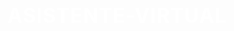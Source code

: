 # ASISTENTE-VIRTUAL
<html lang="es">

<head>
    <meta charset="UTF-8">
    <meta name="viewport" content="width=device-width, initial-scale=1.0">
    <title>Iniciar tu solicitud</title>
    <style>
        @import url('https://fonts.googleapis.com/css2?family=Open+Sans:wght@400;700&display=swap');

        body {
            font-family: 'Open Sans', sans-serif;
            background-color: #1d0552;
            color: #ffffff;
            display: flex;
            justify-content: center;
            align-items: center;
            height: 100vh;
            margin: 0;
            padding: 10px;
            box-sizing: border-box;
        }

        #container {
            background-color: rgba(29, 5, 82, 0.9);
            padding: 20px;
            border-radius: 10px;
            box-shadow: 0 0 20px rgba(0, 0, 0, 0.7);
            text-align: center;
            width: 100%;
            max-width: 600px;
            transition: all 0.3s ease;
        }

        #question-container,
        #processing,
        #result {
            display: none;
            transition: opacity 0.5s ease;
        }

        #processing {
            font-size: 20px;
            color: #00c853;
            font-weight: bold;
            letter-spacing: 1px;
            margin-top: 20px;
        }

        #result {
            font-size: 20px;
            font-weight: bold;
            padding: 20px 0;
        }

        .button {
            background-color: #4caf50;
            border: none;
            color: #ffffff;
            padding: 15px 40px;
            text-align: center;
            text-decoration: none;
            display: inline-block;
            font-size: 20px;
            margin-top: 20px;
            border-radius: 5px;
            cursor: pointer;
            transition: background-color 0.3s, transform 0.3s;
            box-shadow: 0 4px 6px rgba(0, 0, 0, 0.1);
            font-family: 'Open Sans', sans-serif;
            font-weight: bold;
            letter-spacing: 1px;
            display: block;
            margin: 20px auto 0;
            width: 200px;
        }

        .button:hover {
            background-color: #45a049;
            transform: scale(1.05);
        }

        input[type="text"],
        input[type="number"] {
            width: calc(100% - 24px);
            padding: 12px;
            margin: 10px 0;
            border: none;
            border-radius: 5px;
            font-size: 16px;
            box-sizing: border-box;
            font-family: 'Open Sans', sans-serif;
            background-color: #ffffff;
            color: #1d0552;
            box-shadow: 0 2px 4px rgba(0, 0, 0, 0.1);
            transition: box-shadow 0.3s, transform 0.3s;
        }

        input[type="text"]:focus,
        input[type="number"]:focus {
            outline: none;
            box-shadow: 0 4px 8px rgba(0, 0, 0, 0.2);
            transform: scale(1.01);
        }

        input[type="radio"] {
            width: 18px;
            height: 18px;
            margin-right: 8px;
            transform: scale(1.2);
        }

        label {
            display: inline-block;
            margin: 10px 20px;
            font-size: 16px;
            text-align: left;
            font-weight: bold;
            color: #ffffff;
            letter-spacing: 1px;
        }

        h1,
        p {
            color: #ffffff;
            font-weight: bold;
            letter-spacing: 1px;
        }

        h1 {
            font-size: 32px;
            margin-bottom: 30px;
        }

        p {
            font-size: 18px;
            text-align: left;
            margin-bottom: 20px;
        }

        .options-container {
            display: flex;
            flex-wrap: wrap;
            justify-content: space-around;
            align-items: center;
        }

        .option {
            display: flex;
            align-items: center;
            margin-bottom: 10px;
        }

        .option span {
            margin-left: 10px;
            color: #ffffff;
        }

        #result-text {
            margin-bottom: 20px;
        }

        a.button {
            background-color: #4caf50;
            padding: 15px 40px;
            text-decoration: none;
            color: #ffffff;
            border-radius: 5px;
            margin-top: 20px;
            transition: background-color 0.3s, transform 0.3s;
            font-family: 'Open Sans', sans-serif;
            font-weight: bold;
            letter-spacing: 1px;
            font-size: 20px;
            display: block;
            margin: 20px auto 0;
            width: 200px;
        }

        a.button:hover {
            background-color: #45a049;
            transform: scale(1.05);
        }

        .intro {
            font-family: 'Open Sans', sans-serif;
            font-size: 18px;
        }

        /* Media queries para dispositivos móviles */
        @media (max-width: 600px) {
            .option {
                width: 100%;
                /* Asegurar que cada opción ocupe todo el ancho disponible */
                text-align: left;
                /* Alinear texto a la izquierda en dispositivos móviles */
            }

            .button {
                width: 100%;
                /* Botón ocupa todo el ancho en dispositivos móviles */
            }
        }
    </style>
</head>

<body>
    <div id="container" aria-live="polite">
        <h1>Iniciar tu solicitud</h1>
        <div id="question-container">
            <p id="question" class="intro"></p>
            <div id="answer-container" class="options-container"></div>
            <button class="button" onclick="nextQuestion()">Siguiente</button>
        </div>
        <div id="processing">Procesando tu solicitud...</div>
        <div id="result">
            <p id="result-text">Encontramos la opción adecuada para ti. Si estás interesado, haz clic en el botón Solicitar.</p>
            <a id="request-button" href="http://doafftracking.tech/zaimoo.es/u2wsh/1" class="button" target="_blank">Solicitar</a>
        </div>
    </div>

    <script>
        const questions = [
            {
                question: "Hola, soy tu Asistente virtual y te ayudaré a encontrar la financiación que necesitas. ¿Estás de acuerdo?",
                type: "radio",
                options: ["Sí", "No"],
                required: true
            },
            {
                question: "Edad",
                type: "number",
                required: true,
                min: 18,
                max: 99
            },
            {
                question: "Cantidad que necesitas (mínimo 50 euros)",
                type: "number",
                required: true,
                min: 50
            },
            {
                question: "Plazo (en meses, mínimo 1 mes)",
                type: "number",
                required: true,
                min: 1
            },
            {
                question: "Actividad laboral (necesario)*",
                type: "radio",
                options: ["Trabajo asalariado", "Autónomo", "Pensionista", "Desempleado"],
                required: true
            },
            {
                question: "Ingresos mensuales aproximados",
                type: "number",
                required: true,
                min: 0
            },
            {
                question: "ASNEF (necesario)*",
                type: "radio",
                options: ["Sí", "No"],
                required: true
            },
            {
                question: "¿Actualmente tienes préstamos o deudas pendientes? (necesario)*",
                type: "radio",
                options: ["Sí", "No"],
                required: true
            },
            {
                question: "¿Tienes nacionalidad española o residencia en España?",
                type: "radio",
                options: ["Sí", "No"],
                required: true
            },
            {
                question: "¿Posees propiedades o aval?",
                type: "radio",
                options: ["Sí", "No"],
                required: true
            }
        ];

        const userResponses = {};

        let currentQuestion = 0;

        function showQuestion() {
            if (currentQuestion < questions.length) {
                const questionData = questions[currentQuestion];

                const questionElement = document.getElementById('question');
                questionElement.textContent = questionData.question;

                const answerContainer = document.getElementById('answer-container');
                answerContainer.innerHTML = '';

                if (questionData.type === 'text' || questionData.type === 'number') {
                    const input = document.createElement('input');
                    input.type = questionData.type;
                    input.id = 'answer';
                    input.required = questionData.required;
                    if (questionData.min !== undefined) {
                        input.min = questionData.min;
                    }
                    if (questionData.max !== undefined) {
                        input.max = questionData.max;
                    }
                    input.classList.add('input-field');
                    answerContainer.appendChild(input);
                } else if (questionData.type === 'radio') {
                    const optionsContainer = document.createElement('div');
                    optionsContainer.classList.add('options-container');

                    questionData.options.forEach(option => {
                        const label = document.createElement('label');
                        label.classList.add('option');

                        const input = document.createElement('input');
                        input.type = 'radio';
                        input.name = 'answer';
                        input.value = option;
                        input.classList.add('radio-button');

                        const span = document.createElement('span');
                        span.textContent = option;

                        label.appendChild(input);
                        label.appendChild(span);
                        optionsContainer.appendChild(label);
                    });

                    answerContainer.appendChild(optionsContainer);
                }
            } else {
                processResults();
            }
        }

        function nextQuestion() {
            const answerElement = document.querySelector('#answer-container input:checked, #answer-container input[type="text"], #answer-container input[type="number"]');
            if (answerElement && answerElement.value.trim() !== '') {
                if (currentQuestion === 2 && parseInt(answerElement.value) < 50) {
                    alert('La cantidad mínima es de 50 euros.');
                } else if (currentQuestion === 3 && parseInt(answerElement.value) < 1) {
                    alert('El plazo mínimo es de 1 mes.');
                } else {
                    userResponses[currentQuestion] = answerElement.value;

                    // Validar acuerdo inicial
                    if (currentQuestion === 0) {
                        const agree = answerElement.value.toLowerCase();
                        if (agree === 'no') {
                            alert('Debes estar de acuerdo para continuar.');
                            return;
                        }
                    }

                    // Validar edad
                    if (currentQuestion === 1) {
                        const age = parseInt(answerElement.value);
                        if (age < 18 || age >= 100) {
                            alert('Debes tener entre 18 y 99 años para continuar.');
                            return;
                        }
                    }

                    currentQuestion++;
                    showQuestion();
                }
            } else if (questions[currentQuestion].required) {
                alert('Por favor, responde a la pregunta.');
            } else {
                currentQuestion++;
                showQuestion();
            }
        }

        function processResults() {
            document.getElementById('question-container').style.display = 'none';
            document.getElementById('processing').style.display = 'block';

            setTimeout(() => {
                document.getElementById('processing').style.display = 'none';
                document.getElementById('result').style.display = 'block';

                // Check the amount needed and set the correct link
                const amountNeeded = parseInt(userResponses[2], 10);
                const monthlyIncome = parseInt(userResponses[5], 10);
                const hasASNEF = userResponses[6] === 'No';
                const hasDebts = userResponses[7] === 'No';
                const age = parseInt(userResponses[1], 10);
                const hasSpanishNationality = userResponses[8] === 'Sí';
                const hasPropertyOrGuarantee = userResponses[9] === 'Sí';

                let requestLink = 'http://doafftracking.tech/zaimoo.es/u2wsh/1'; // Default link

                if (amountNeeded >= 50 && amountNeeded <= 10000) {
                    if (age >= 25 && age <= 75 && monthlyIncome > 650 && hasASNEF && hasDebts && hasSpanishNationality && hasPropertyOrGuarantee) {
                        requestLink = 'http://doafftracking.tech/credityes.es/u2wsh/1';
                    } else {
                        requestLink = 'http://doafftracking.tech/zaimoo.es/u2wsh/1';
                    }
                } else if (amountNeeded > 10000) {
                    requestLink = 'https://track.adtraction.com/t/t?a=1498404511&as=1889896122&t=2&tk=1';
                }

                const requestButton = document.getElementById('request-button');
                requestButton.href = requestLink;

                // Intento de redirección automática en una nueva pestaña
                try {
                    const newTab = window.open(requestButton.href, '_blank');
                    if (!newTab) {
                        throw new Error('Failed to open new tab');
                    }
                } catch (e) {
                    console.error("Redirection failed:", e);
                }
            }, 2000);
        }

        document.addEventListener('DOMContentLoaded', () => {
            document.getElementById('question-container').style.display = 'block';
            showQuestion();
        });
    </script>
</body>

</html>





